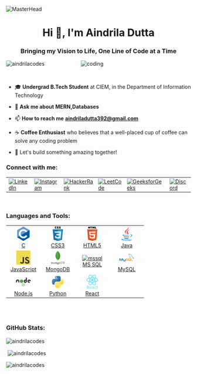![MasterHead](https://repository-images.githubusercontent.com/588181932/e36ec678-7984-4cdd-8e4c-a3932772ff8e)
<h1 align="center">Hi 👋, I'm Aindrila Dutta</h1>
<h3 align="center">Bringing my Vision to Life, One Line of Code at a Time</h3>
<img align="right" alt="coding" width="300" src="https://user-images.githubusercontent.com/59734313/157189039-c09b3e38-9f42-42c0-ab54-14f1574190a7.gif">

<p align="left"> <img src="https://komarev.com/ghpvc/?username=aindrilacodes&label=Profile%20views&color=0e75b6&style=flat" alt="aindrilacodes" /> </p>

<p align="left"> <a href="https://twitter.com/" target="blank"><img src="https://img.shields.io/twitter/follow/?logo=twitter&style=for-the-badge" alt="" /></a> </p>

- 🎓 **Undergrad B.Tech Student** at CIEM, in the Department of Information Technology
  
- 💬 **Ask me about** **MERN,Databases**

- 📫 **How to reach me** **aindriladutta392@gmail.com**
  
- ☕ **Coffee Enthusiast** who believes that a well-placed cup of coffee can solve any coding problem


- 🚀 Let's build something amazing together!


<h3 align="left">Connect with me:</h3>
<table>
  <tr>
    <td><a href="https://linkedin.com/in/aindrila-dutta" target="_blank"><img src="https://raw.githubusercontent.com/rahuldkjain/github-profile-readme-generator/master/src/images/icons/Social/linked-in-alt.svg" alt="LinkedIn" height="30" width="40" /></a></td>
    <td><a href="https://www.instagram.com/_its_me_aindrila_/" target="_blank"><img src="https://raw.githubusercontent.com/rahuldkjain/github-profile-readme-generator/master/src/images/icons/Social/instagram.svg" alt="Instagram" height="30" width="40" /></a></td>
    <td><a href="https://www.hackerrank.com/aindriladutta79" target="_blank"><img src="https://raw.githubusercontent.com/rahuldkjain/github-profile-readme-generator/master/src/images/icons/Social/hackerrank.svg" alt="HackerRank" height="30" width="40" /></a></td>
    <td><a href="https://leetcode.com/aindrila_ciem/" target="_blank"><img src="https://raw.githubusercontent.com/rahuldkjain/github-profile-readme-generator/master/src/images/icons/Social/leet-code.svg" alt="LeetCode" height="30" width="40" /></a></td>
    <td><a href="https://auth.geeksforgeeks.org/user/aindrilad7di" target="_blank"><img src="https://raw.githubusercontent.com/rahuldkjain/github-profile-readme-generator/master/src/images/icons/Social/geeks-for-geeks.svg" alt="GeeksforGeeks" height="30" width="40" /></a></td>
    <td><a href="https://discord.com/users/909017992891858974" target="_blank"><img src="https://raw.githubusercontent.com/rahuldkjain/github-profile-readme-generator/master/src/images/icons/Social/discord.svg" alt="Discord" height="30" width="40" /></a></td>
  </tr>
</table>

<br>

<h3 align="left">Languages and Tools:</h3>
<table>
  <tr>
    <td align="center" width="80">
      <a href="https://www.cprogramming.com/" target="_blank" rel="noreferrer">
        <img src="https://raw.githubusercontent.com/devicons/devicon/master/icons/c/c-original.svg" alt="c" width="40" height="40"/>
        <br>C
      </a>
    </td>
    <td align="center" width="80">
      <a href="https://www.w3schools.com/css/" target="_blank" rel="noreferrer">
        <img src="https://raw.githubusercontent.com/devicons/devicon/master/icons/css3/css3-original-wordmark.svg" alt="css3" width="40" height="40"/>
        <br>CSS3
      </a>
    </td>
    <td align="center" width="80">
      <a href="https://www.w3.org/html/" target="_blank" rel="noreferrer">
        <img src="https://raw.githubusercontent.com/devicons/devicon/master/icons/html5/html5-original-wordmark.svg" alt="html5" width="40" height="40"/>
        <br>HTML5
      </a>
    </td>
    <td align="center" width="80">
      <a href="https://www.java.com" target="_blank" rel="noreferrer">
        <img src="https://raw.githubusercontent.com/devicons/devicon/master/icons/java/java-original.svg" alt="java" width="40" height="40"/>
        <br>Java
      </a>
    </td>
  </tr>
  <tr>
    <td align="center" width="80">
      <a href="https://developer.mozilla.org/en-US/docs/Web/JavaScript" target="_blank" rel="noreferrer">
        <img src="https://raw.githubusercontent.com/devicons/devicon/master/icons/javascript/javascript-original.svg" alt="javascript" width="40" height="40"/>
        <br>JavaScript
      </a>
    </td>
    <td align="center" width="80">
      <a href="https://www.mongodb.com/" target="_blank" rel="noreferrer">
        <img src="https://raw.githubusercontent.com/devicons/devicon/master/icons/mongodb/mongodb-original-wordmark.svg" alt="mongodb" width="40" height="40"/>
        <br>MongoDB
      </a>
    </td>
    <td align="center" width="80">
      <a href="https://www.microsoft.com/en-us/sql-server" target="_blank" rel="noreferrer">
        <img src="https://www.svgrepo.com/show/303229/microsoft-sql-server-logo.svg" alt="mssql" width="40" height="40"/>
        <br>MS SQL
      </a>
    </td>
    <td align="center" width="80">
      <a href="https://www.mysql.com/" target="_blank" rel="noreferrer">
        <img src="https://raw.githubusercontent.com/devicons/devicon/master/icons/mysql/mysql-original-wordmark.svg" alt="mysql" width="40" height="40"/>
        <br>MySQL
      </a>
    </td>
  </tr>
  <tr>
    <td align="center" width="80">
      <a href="https://nodejs.org" target="_blank" rel="noreferrer">
        <img src="https://raw.githubusercontent.com/devicons/devicon/master/icons/nodejs/nodejs-original-wordmark.svg" alt="nodejs" width="40" height="40"/>
        <br>Node.js
      </a>
    </td>
    <td align="center" width="80">
      <a href="https://www.python.org" target="_blank" rel="noreferrer">
        <img src="https://raw.githubusercontent.com/devicons/devicon/master/icons/python/python-original.svg" alt="python" width="40" height="40"/>
        <br>Python
      </a>
    </td>
    <td align="center" width="80">
      <a href="https://reactjs.org/" target="_blank" rel="noreferrer">
        <img src="https://raw.githubusercontent.com/devicons/devicon/master/icons/react/react-original-wordmark.svg" alt="react" width="40" height="40"/>
        <br>React
      </a>
    </td>
  </tr>
</table>

<br><br>

<h3 align="left">GitHub Stats:</h3>
<p><img align="center" src="https://github-readme-stats.vercel.app/api/top-langs?username=aindrilacodes&show_icons=true&locale=en&layout=compact" alt="aindrilacodes" /></p>

<p>&nbsp;<img align="center" src="https://github-readme-stats.vercel.app/api?username=aindrilacodes&show_icons=true&locale=en" alt="aindrilacodes" /></p>

<p><img align="center" src="https://github-readme-streak-stats.herokuapp.com/?user=aindrilacodes&" alt="aindrilacodes" /></p>
